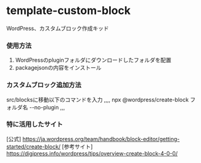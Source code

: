 # template-custom-block
WordPress、カスタムブロック作成キッド

### 使用方法
1. WordPressのpluginフォルダにダウンロードしたフォルダを配置
2. packagejsonの内容をインストール

### カスタムブロック追加方法
src/blocksに移動以下のコマンドを入力
,,,,
npx @wordpress/create-block フォルダ名 --no-plugin
,,,

### 特に活用したサイト
[公式] https://ja.wordpress.org/team/handbook/block-editor/getting-started/create-block/
[参考サイト] https://digipress.info/wordpress/tips/overview-create-block-4-0-0/
